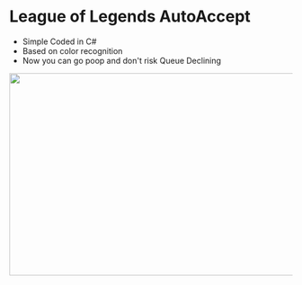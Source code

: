 # League of Legends AutoAccept

- Simple Coded in C#
- Based on color recognition
- Now you can go poop and don't risk Queue Declining

<p align="center">
  <img src="https://github.com/sajmonekk191/Simple_League_AutoAccept/blob/main/example.gif" width="580" height="360" />
</p>
